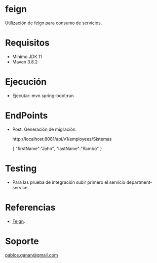 # feign
Utilización de feign para consumo de servicios.
# Requisitos
* Mínimo JDK 11
* Maven 3.8.2

# Ejecución
* Ejecutar: mvn spring-boot:run

# EndPoints

* Post. Generación de migración.

	 http://localhost:8081/api/v1/employees/Sistemas
	 
	{
	"firstName":"John",
	"lastName":"Rambo"
	}
# Testing
* Para las prueba de integración subir primero el servicio department-service.

# Referencias

* <a href="https://cloud.spring.io/spring-cloud-netflix/multi/multi_spring-cloud-feign.html">Feign</a>.


# Soporte
pablos.ganan@gmail.com
